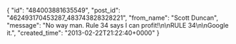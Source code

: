  {
   "id": "484003881635549",
   "post_id": "462493170453287_483743828328221",
   "from_name": "Scott Duncan",
   "message": "No way man. Rule 34 says I can profit!\n\nRULE 34\n\nGoogle it.",
   "created_time": "2013-02-22T21:22:40+0000"
 }
